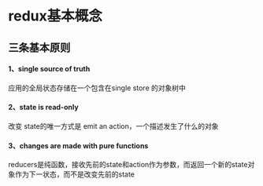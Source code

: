 # redux基本概念
## 三条基本原则
#### 1、single source of truth
应用的全局状态存储在一个包含在single store 的对象树中

#### 2、state is read-only
改变 state的唯一方式是 emit an action，一个描述发生了什么的对象

#### 3、changes are made with pure functions
reducers是纯函数，接收先前的state和action作为参数，而返回一个新的state对象作为下一状态，而不是改变先前的state